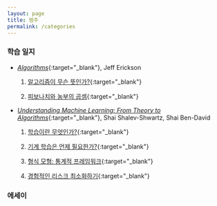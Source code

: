 ```yaml
---
layout: page
title: 범주
permalink: /categories
---
```


### 학습 일지

* [*Algorithms*](https://jeffe.cs.illinois.edu/teaching/algorithms/book/Algorithms-JeffE.pdf){:target="_blank"}, Jeff Erickson

	1. [알고리즘이 무슨 뜻인가?](https://pangmoo-ktw.github.io/pangmoo-KTW/alg01){:target="_blank"}

	2. [피보나치와 농부의 곱셈](https://pangmoo-ktw.github.io/pangmoo-KTW/alg02){:target="_blank"}

* [*Understanding Machine Learning: From Theory to Algorithms*](https://www.cs.huji.ac.il/~shais/UnderstandingMachineLearning/understanding-machine-learning-theory-algorithms.pdf){:target="_blank"}, Shai Shalev-Shwartz, Shai Ben-David

	1. [학습이란 무엇인가?](https://pangmoo-ktw.github.io/pangmoo-KTW/uml0){:target="_blank"}

	2. [기계 학습은 언제 필요한가?](https://pangmoo-ktw.github.io/pangmoo-KTW/uml02){:target="_blank"}

	3. [형식 모형: 통계적 프레임워크](https://pangmoo-ktw.github.io/pangmoo-KTW/uml21){:target="_blank"}

	4. [경험적인 리스크 최소화하기](https://pangmoo-ktw.github.io/pangmoo-KTW/uml22){:target="_blank"}

### 에세이

